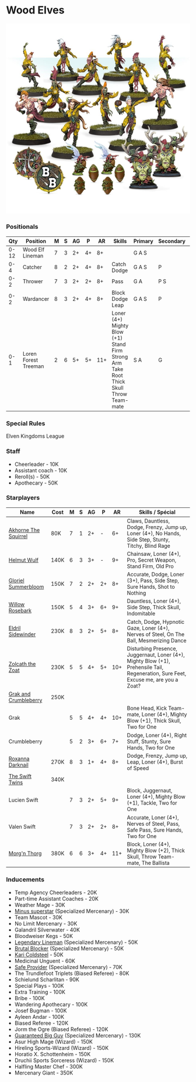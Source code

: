 ﻿# Wood Elves

![](../media/teams/BBAtherlornAvengersTeam01.jpg)

### Positionals
| Qty  | Position            | M | S | AG | P | AR | Skills                                 | Primary | Secondary | Cost |
| ---- | ------------------- | - | - | -- | - | -- | -------------------------------------- | ------- | --------- | ---- |
| 0-12 | Wood Elf Lineman    | 7 | 3 | 2+ | 4+ | 8+ |                                        | G A S   |           | 70K  |
| 0-4  | Catcher             | 8 | 2 | 2+ | 4+ | 8+ | Catch<br>Dodge                         | G A S   | P         | 90K  |
| 0-2  | Thrower             | 7 | 3 | 2+ | 2+ | 8+ | Pass                                   | G A     | P S       | 95K  |
| 0-2  | Wardancer           | 8 | 3 | 2+ | 4+ | 8+ | Block<br>Dodge<br>Leap                 | G A S   | P         | 125K |
| 0-1  | Loren Forest Treeman| 2 | 6 | 5+ | 5+ | 11+| Loner (4+)<br>Mighty Blow (+1)<br>Stand Firm<br>Strong Arm<br>Take Root<br>Thick Skull<br>Throw Team-mate | S A | G         | 120K |

### Special Rules
Elven Kingdoms League

### Staff
* Cheerleader - 10K
* Assistant coach - 10K
* Reroll(s) - 50K
* Apothecary  - 50K

### Starplayers
Name | Cost | M | S | AG | P | AR | Skills / Spécial
---|---|---|---|---|---|---|---
[Akhorne The Squirrel](../starplayers/Akhorne_The_Squirrel.md) | 80K | 7 | 1 | 2+ | - | 6+ | Claws, Dauntless, Dodge, Frenzy, Jump up, Loner (4+), No Hands, Side Step, Stunty, Titchy, Blind Rage
[Helmut Wulf](../starplayers/Helmut_Wulf.md) | 140K | 6 | 3 | 3+ | - | 9+ | Chainsaw, Loner (4+), Pro, Secret Weapon, Stand Firm, Old Pro
[Gloriel Summerbloom](../starplayers/Gloriel_Summerbloom.md) | 150K | 7 | 2 | 2+ | 2+ | 8+ | Accurate, Dodge, Loner (3+), Pass, Side Step, Sure Hands, Shot to Nothing
[Willow Rosebark](../starplayers/Willow_Rosebark.md) | 150K | 5 | 4 | 3+ | 6+ | 9+ | Dauntless, Loner (4+), Side Step, Thick Skull, Indomitable
[Eldril Sidewinder](../starplayers/Eldril_Sidewinder.md) | 230K | 8 | 3 | 2+ | 5+ | 8+ | Catch, Dodge, Hypnotic Gaze, Loner (4+), Nerves of Steel, On The Ball, Mesmerizing Dance
[Zolcath the Zoat](../starplayers/Zolcath_the_Zoat.md) | 230K | 5 | 5 | 4+ | 5+ | 10+ | Disturbing Presence, Juggernaut, Loner (4+), Mighty Blow (+1), Prehensile Tail, Regeneration, Sure Feet, Excuse me, are you a Zoat?
[Grak and Crumbleberry](../starplayers/Grak_and_Crumbleberry.md) | 250K |  |  |  |  |  | 
Grak |  | 5 | 5 | 4+ | 4+ | 10+ | Bone Head, Kick Team-mate, Loner (4+), Mighty Blow (+1), Thick Skull, Two for One
Crumbleberry |  | 5 | 2 | 3+ | 6+ | 7+ | Dodge, Loner (4+), Right Stuff, Stunty, Sure Hands, Two for One
[Roxanna Darknail](../starplayers/Roxanna_Darknail.md) | 270K | 8 | 3 | 1+ | 4+ | 8+ | Dodge, Frenzy, Jump up, Leap, Loner (4+), Burst of Speed
[The Swift Twins](../starplayers/The_Swift_Twins.md) | 340K |  |  |  |  |  | 
Lucien Swift |  | 7 | 3 | 2+ | 5+ | 9+ | Block, Juggernaut, Loner (4+), Mighty Blow (+1), Tackle, Two for One
Valen Swift |  | 7 | 3 | 2+ | 2+ | 8+ | Accurate, Loner (4+), Nerves of Steel, Pass, Safe Pass, Sure Hands, Two for One
[Morg'n Thorg](../starplayers/Morg'n_Thorg.md) | 380K | 6 | 6 | 3+ | 4+ | 11+ | Block, Loner (4+), Mighty Blow (+2), Thick Skull, Throw Team-mate, The Ballista

### Inducements
* Temp Agency Cheerleaders - 20K
* Part-time Assistant Coaches - 20K
* Weather Mage - 30K
* [Minus superstar](../starplayers/Minus_superstar.md) (Specialized Mercenary) - 30K
* Team Mascot - 30K
* No Limit Mercenary - 30K
* Galandril Silverwater - 40K
* Bloodweiser Kegs - 50K
* [Legendary Lineman](../starplayers/Legendary_Lineman.md) (Specialized Mercenary) - 50K
* [Brutal Blocker](../starplayers/Brutal_Blocker.md) (Specialized Mercenary) - 50K
* [Kari Coldsteel](../starplayers/Kari_Coldsteel.md) - 50K
* Medicinal Unguent - 60K
* [Safe Provider](../starplayers/Safe_Provider.md) (Specialized Mercenary) - 70K
* The Trundlefoot Triplets (Biased Referee) - 80K
* Schielund Scharlitan - 90K
* Special Plays - 100K
* Extra Training - 100K
* Bribe - 100K
* Wandering Apothecary - 100K
* Josef Bugman - 100K
* Ayleen Andar - 100K
* Biased Referee - 120K
* Jorm the Ogre (Biased Referee) - 120K
* [Guaranteed Big Guy](../starplayers/Guaranteed_Big_Guy.md) (Specialized Mercenary) - 130K
* Asur High Mage (Wizard) - 150K
* Hireling Sports-Wizard (Wizard) - 150K
* Horatio X. Schottenheim - 150K
* Druchii Sports Sorceress (Wizard) - 150K
* Halfling Master Chef - 300K
* Mercenary Giant - 350K